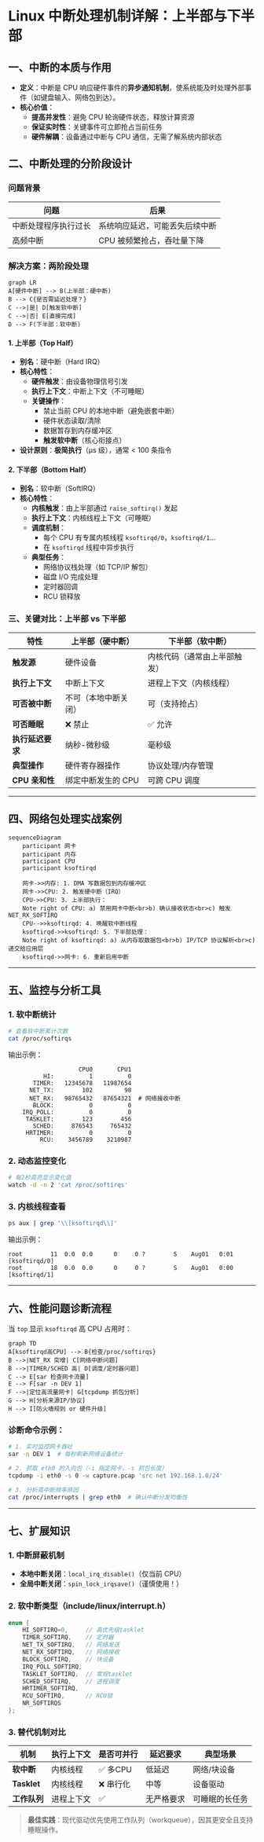 

# Linux 中断处理机制详解：上半部与下半部

## 一、中断的本质与作用
- **定义**：中断是 CPU 响应硬件事件的**异步通知机制**，使系统能及时处理外部事件（如键盘输入、网络包到达）。
- **核心价值**：
  - **提高并发性**：避免 CPU 轮询硬件状态，释放计算资源
  - **保证实时性**：关键事件可立即抢占当前任务
  - **硬件解耦**：设备通过中断与 CPU 通信，无需了解系统内部状态

## 二、中断处理的分阶段设计
### 问题背景
| 问题                | 后果                     |
|---------------------|--------------------------|
| 中断处理程序执行过长 | 系统响应延迟，可能丢失后续中断 |
| 高频中断            | CPU 被频繁抢占，吞吐量下降    |

### 解决方案：两阶段处理
```mermaid
graph LR
A[硬件中断] --> B(上半部：硬中断)
B --> C{是否需延迟处理？}
C -->|是| D[触发软中断]
C -->|否| E[直接完成]
D --> F(下半部：软中断)
```

#### 1. **上半部（Top Half）**
- **别名**：硬中断（Hard IRQ）
- **核心特性**：
  - **硬件触发**：由设备物理信号引发
  - **执行上下文**：中断上下文（不可睡眠）
  - **关键操作**：
    - 禁止当前 CPU 的本地中断（避免嵌套中断）
    - 硬件状态读取/清除
    - 数据暂存到内存缓冲区
    - **触发软中断**（核心衔接点）
- **设计原则**：**极简执行**（μs 级），通常 < 100 条指令

#### 2. **下半部（Bottom Half）**
- **别名**：软中断（SoftIRQ）
- **核心特性**：
  - **内核触发**：由上半部通过 `raise_softirq()` 发起
  - **执行上下文**：内核线程上下文（可睡眠）
  - **调度机制**：
    - 每个 CPU 有专属内核线程 `ksoftirqd/0`，`ksoftirqd/1`...
    - 在 `ksoftirqd` 线程中异步执行
  - **典型任务**：
    - 网络协议栈处理（如 TCP/IP 解包）
    - 磁盘 I/O 完成处理
    - 定时器回调
    - RCU 锁释放

### 三、关键对比：上半部 vs 下半部
| 特性                | 上半部（硬中断）          | 下半部（软中断）            |
|---------------------|--------------------------|---------------------------|
| **触发源**          | 硬件设备                  | 内核代码（通常由上半部触发）|
| **执行上下文**      | 中断上下文                | 进程上下文（内核线程）      |
| **可否被中断**      | 不可（本地中断关闭）      | 可（支持抢占）             |
| **可否睡眠**        | ❌ 禁止                  | ✅ 允许                   |
| **执行延迟要求**    | 纳秒-微秒级              | 毫秒级                    |
| **典型操作**        | 硬件寄存器操作            | 协议处理/内存管理          |
| **CPU 亲和性**      | 绑定中断发生的 CPU        | 可跨 CPU 调度              |

---

## 四、网络包处理实战案例
```mermaid
sequenceDiagram
    participant 网卡
    participant 内存
    participant CPU
    participant ksoftirqd

    网卡->>内存: 1. DMA 写数据包到内存缓冲区
    网卡->>CPU: 2. 触发硬中断（IRQ）
    CPU->>CPU: 3. 上半部执行：
    Note right of CPU: a) 禁用网卡中断<br>b) 确认接收状态<br>c) 触发 NET_RX_SOFTIRQ
    CPU-->>ksoftirqd: 4. 唤醒软中断线程
    ksoftirqd->>ksoftirqd: 5. 下半部处理：
    Note right of ksoftirqd: a) 从内存取数据包<br>b) IP/TCP 协议解析<br>c) 递交给应用层
    ksoftirqd->>网卡: 6. 重新启用中断
```

---

## 五、监控与分析工具
### 1. 软中断统计
```bash
# 查看软中断累计次数
cat /proc/softirqs
```
输出示例：
```
                    CPU0       CPU1
          HI:          1          0
       TIMER:   12345678   11987654
      NET_TX:        102         98
      NET_RX:   98765432   87654321  # 网络接收中断
       BLOCK:          0          0
    IRQ_POLL:          0          0
     TASKLET:        123        456
       SCHED:     876543     765432
     HRTIMER:          0          0
         RCU:    3456789    3210987
```

### 2. 动态监控变化
```bash
# 每2秒高亮显示变化值
watch -d -n 2 'cat /proc/softirqs'
```

### 3. 内核线程查看
```bash
ps aux | grep '\\[ksoftirqd\\]'
```
输出示例：
```
root        11  0.0  0.0      0     0 ?        S    Aug01   0:01 [ksoftirqd/0]
root        18  0.0  0.0      0     0 ?        S    Aug01   0:00 [ksoftirqd/1]
```

---

## 六、性能问题诊断流程
当 `top` 显示 `ksoftirqd` 高 CPU 占用时：
```mermaid
graph TD
A[ksoftirqd高CPU] --> B{检查/proc/softirqs}
B -->|NET_RX 突增| C[网络中断问题]
B -->|TIMER/SCHED 高| D[调度/定时器问题]
C --> E[sar 检查网卡流量]
E --> F[sar -n DEV 1]
F -->|定位高流量网卡| G[tcpdump 抓包分析]
G --> H[分析来源IP/协议]
H --> I[防火墙规则 or 硬件升级]
```

### 诊断命令示例：
```bash
# 1. 实时监控网卡吞吐
sar -n DEV 1  # 每秒刷新网络设备统计

# 2. 抓取 eth0 的入向包（-i 指定网卡，-s 抓包长度）
tcpdump -i eth0 -s 0 -w capture.pcap 'src net 192.168.1.0/24'

# 3. 分析高中断频率原因
cat /proc/interrupts | grep eth0  # 确认中断分发均衡性
```

---

## 七、扩展知识
### 1. 中断屏蔽机制
- **本地中断关闭**：`local_irq_disable()`（仅当前 CPU）
- **全局中断关闭**：`spin_lock_irqsave()`（谨慎使用！）

### 2. 软中断类型（include/linux/interrupt.h）
```c
enum {
    HI_SOFTIRQ=0,     // 高优先级tasklet
    TIMER_SOFTIRQ,    // 定时器
    NET_TX_SOFTIRQ,   // 网络发送
    NET_RX_SOFTIRQ,   // 网络接收
    BLOCK_SOFTIRQ,    // 块设备
    IRQ_POLL_SOFTIRQ,
    TASKLET_SOFTIRQ,  // 常规tasklet
    SCHED_SOFTIRQ,    // 进程调度
    HRTIMER_SOFTIRQ,
    RCU_SOFTIRQ,      // RCU锁
    NR_SOFTIRQS
};
```

### 3. 替代机制对比
| 机制        | 执行上下文     | 是否可并行 | 延迟要求   | 典型场景         |
|------------|--------------|-----------|-----------|------------------|
| **软中断**  | 内核线程      | ✅ 多CPU  | 低延迟     | 网络/块设备      |
| **Tasklet** | 内核线程      | ❌ 串行化 | 中等       | 设备驱动         |
| **工作队列**| 进程上下文    | ✅        | 无严格要求 | 可睡眠的长任务   |

> **最佳实践**：现代驱动优先使用工作队列（workqueue），因其更安全且支持睡眠操作。
